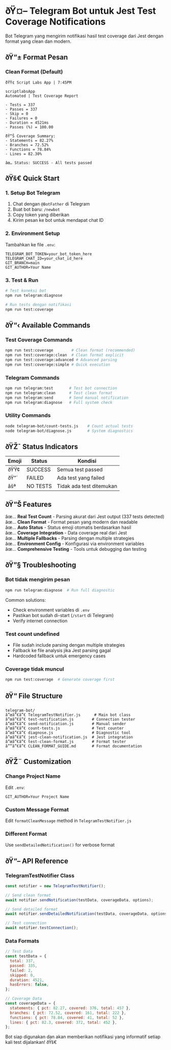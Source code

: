 ﻿# ðŸ¤– Telegram Bot untuk Jest Test Coverage Notifications

Bot Telegram yang mengirim notifikasi hasil test coverage dari Jest dengan format yang clean dan modern.

## ðŸ“± Format Pesan

### **Clean Format (Default)**

```
ðŸŸ¢ Script Labs App | 7:45PM

scriptlabsApp
Automated | Test Coverage Report

- Tests = 337
- Passes = 337
- Skip = 0
- Failures = 0
- Duration = 4521ms
- Passes (%) = 100.00

ðŸ“Š Coverage Summary:
- Statements = 82.27%
- Branches = 72.52%
- Functions = 78.84%
- Lines = 82.30%

âœ… Status: SUCCESS - All tests passed
```

## ðŸš€ Quick Start

### 1. Setup Bot Telegram

1. Chat dengan `@BotFather` di Telegram
2. Buat bot baru: `/newbot`
3. Copy token yang diberikan
4. Kirim pesan ke bot untuk mendapat chat ID

### 2. Environment Setup

Tambahkan ke file `.env`:

```env
TELEGRAM_BOT_TOKEN=your_bot_token_here
TELEGRAM_CHAT_ID=your_chat_id_here
GIT_BRANCH=main
GIT_AUTHOR=Your Name
```

### 3. Test & Run

```bash
# Test koneksi bot
npm run telegram:diagnose

# Run tests dengan notifikasi
npm run test:coverage
```

## ðŸ“‹ Available Commands

### **Test Coverage Commands**

```bash
npm run test:coverage        # Clean format (recommended)
npm run test:coverage:clean  # Clean format explicit
npm run test:coverage:advanced # Advanced parsing
npm run test:coverage:simple # Quick execution
```

### **Telegram Commands**

```bash
npm run telegram:test       # Test bot connection
npm run telegram:clean      # Test clean format
npm run telegram:send       # Send manual notification
npm run telegram:diagnose   # Full system check
```

### **Utility Commands**

```bash
node telegram-bot/count-tests.js    # Count actual tests
node telegram-bot/diagnose.js       # System diagnostics
```

## ðŸŽ¯ Status Indicators

| Emoji | Status   | Kondisi                  |
| ----- | -------- | ------------------------ |
| ðŸŸ¢  | SUCCESS  | Semua test passed        |
| ðŸ”´  | FAILED   | Ada test yang failed     |
| âšª   | NO TESTS | Tidak ada test ditemukan |

## ðŸ“Š Features

âœ… **Real Test Count** - Parsing akurat dari Jest output (337 tests detected)  
âœ… **Clean Format** - Format pesan yang modern dan readable  
âœ… **Auto Status** - Status emoji otomatis berdasarkan hasil  
âœ… **Coverage Integration** - Data coverage real dari Jest  
âœ… **Multiple Fallbacks** - Parsing dengan multiple strategies  
âœ… **Environment Config** - Konfigurasi via environment variables  
âœ… **Comprehensive Testing** - Tools untuk debugging dan testing

## ðŸ”§ Troubleshooting

### Bot tidak mengirim pesan

```bash
npm run telegram:diagnose  # Run full diagnostic
```

Common solutions:

- Check environment variables di `.env`
- Pastikan bot sudah di-start (`/start` di Telegram)
- Verify internet connection

### Test count undefined

- File sudah include parsing dengan multiple strategies
- Fallback ke file analysis jika Jest parsing gagal
- Hardcoded fallback untuk emergency cases

### Coverage tidak muncul

```bash
npm run test:coverage  # Generate coverage first
```

## ðŸ“ File Structure

```
telegram-bot/
â”œâ”€â”€ TelegramTestNotifier.js      # Main bot class
â”œâ”€â”€ test-notification.js        # Connection tester
â”œâ”€â”€ send-notification.js        # Manual sender
â”œâ”€â”€ count-tests.js              # Test counter
â”œâ”€â”€ diagnose.js                 # Diagnostic tool
â”œâ”€â”€ jest-clean-notification.js  # Jest integration
â”œâ”€â”€ test-clean-format.js        # Format tester
â””â”€â”€ CLEAN_FORMAT_GUIDE.md       # Format documentation
```

## ðŸŽ¨ Customization

### Change Project Name

Edit `.env`:

```env
GIT_AUTHOR=Your Project Name
```

### Custom Message Format

Edit `formatCleanMessage` method in `TelegramTestNotifier.js`

### Different Format

Use `sendDetailedNotification()` for verbose format

## ðŸ“– API Reference

### TelegramTestNotifier Class

```javascript
const notifier = new TelegramTestNotifier();

// Send clean format
await notifier.sendNotification(testData, coverageData, options);

// Send detailed format
await notifier.sendDetailedNotification(testData, coverageData, options);

// Test connection
await notifier.testConnection();
```

### Data Formats

```javascript
// Test Data
const testData = {
  total: 337,
  passed: 335,
  failed: 2,
  skipped: 0,
  duration: 4521,
  hasErrors: false,
};

// Coverage Data
const coverageData = {
  statements: { pct: 82.27, covered: 376, total: 457 },
  branches: { pct: 72.52, covered: 161, total: 222 },
  functions: { pct: 78.84, covered: 41, total: 52 },
  lines: { pct: 82.3, covered: 372, total: 452 },
};
```

Bot siap digunakan dan akan memberikan notifikasi yang informatif setiap kali test dijalankan! ðŸš€
